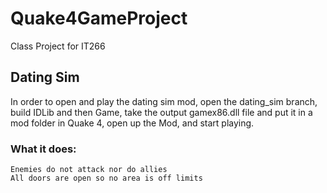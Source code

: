 # Quake4GameProject <br />
Class Project for IT266 <br />
## Dating Sim <br />
In order to open and play the dating sim mod, open the dating_sim branch, build IDLib and then Game, take the output gamex86.dll file and put it in a mod folder in Quake 4, open up the Mod, and start playing. <br />
  ### What it does: <br />
    Enemies do not attack nor do allies
    All doors are open so no area is off limits
